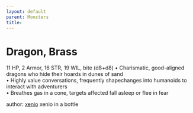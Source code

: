 ```yaml
---
layout: default
parent: Monsters 
title: 
--- 
```

# Dragon, Brass
11 HP, 2 Armor, 16 STR, 19 WIL, bite (d8+d8)
• Charismatic, good-aligned dragons who hide their hoards in dunes of sand  
• Highly value conversations, frequently shapechanges into humanoids to interact with adventurers  
• Breathes gas in a cone, targets affected fall asleep or flee in fear  




author: [xenio](https://xenioinabottle.blogspot.com/2021/02/classic-monsters-for-cairnito-part-1.html) xenio in a bottle


